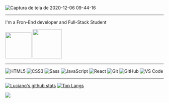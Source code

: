 ![Captura de tela de 2020-12-06 09-44-16](https://user-images.githubusercontent.com/67380973/101280525-6ac10480-37a8-11eb-8823-922e9c310433.png)

---

<!-- <img align="right" alt="GIF" height="160px" src="https://media.giphy.com/media/du3J3cXyzhj75IOgvA/giphy.gif" /> -->


<span font-weight="bold">I'm a Fron-End developer and Full-Stack Student<span>

<a href="https://www.linkedin.com/in/luciano-scalfone/"><img src="https://img.shields.io/badge/linkedin-%230077B5.svg?&style=for-the-badge&logo=linkedin&logoColor=white" width="83"/></a>
<a href="https://www.instagram.com/luciano.scalfone"><img src="https://img.shields.io/badge/instagram-%23E4405F.svg?&style=for-the-badge&logo=instagram&logoColor=white" width="93"/></a>

---

![HTML5](https://img.shields.io/badge/-HTML5-%23E44D27?style=flat-square&logo=html5&logoColor=ffffff)
![CSS3](https://img.shields.io/badge/-CSS3-%231572B6?style=flat-square&logo=css3)
![Sass](https://img.shields.io/badge/-Sass-%23CC6699?style=flat-square&logo=sass&logoColor=ffffff)
![JavaScript](https://img.shields.io/badge/-JavaScript-%23F7DF1C?style=flat-square&logo=javascript&logoColor=000000&labelColor=%23F7DF1C&color=%23FFCE5A)
![React](https://img.shields.io/badge/-React-61DAFB?style=flat-square&logo=react&logoColor=ffffff)
![Git](https://img.shields.io/badge/-Git-%23F05032?style=flat-square&logo=git&logoColor=%23ffffff)
![GitHub](https://img.shields.io/badge/-GitHub-181717?style=flat-square&logo=github)
![VS Code](http://img.shields.io/badge/-VS%20Code-007ACC?style=flat-square&logo=visual-studio-code&logoColor=ffffff)

---

[![Luciano's github stats](https://github-readme-stats.vercel.app/api?username=Luciano-Scalfone&show_icons=true&theme=tokyonight)](https://github.com/anuraghazra/github-readme-stats)
[![Top Langs](https://github-readme-stats.vercel.app/api/top-langs/?username=Luciano-Scalfone&layout=compact&theme=tokyonight)](https://github.com/anuraghazra/github-readme-stats)

<img src="http://estruyf-github.azurewebsites.net/api/VisitorHit?user=Luciano-Scalfone&repo=Luciano-Scalfone&countColorcountColor&countColor=%237B1E7B"/>
